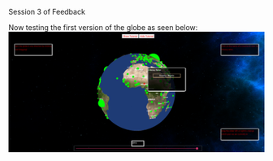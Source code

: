 Session 3 of Feedback 

Now testing the first version of the globe as seen below: 
![Image of Website](https://github.com/jess-mw/desk23/blob/main/Feedback/Feedback%20Session%203/WebsitePrototype.PNG)

